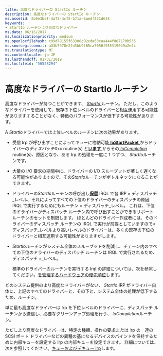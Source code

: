 ```yaml
---
title: 高度なドライバーの StartIo ルーチン
description: 高度なドライバーの StartIo ルーチン
ms.assetid: 8b0e3bef-4a73-4cf8-b71a-6aedf451d648
keywords:
- StartIo ルーチンより高度なドライバー
ms.date: 06/16/2017
ms.localizationpriority: medium
ms.openlocfilehash: c99d78155f63908c02cda53caa444f887170b535
ms.sourcegitcommit: a33b7978e22d5bb9f65ca7056f955319049a2e4c
ms.translationtype: MT
ms.contentlocale: ja-JP
ms.lasthandoff: 01/31/2019
ms.locfileid: "56528294"
---
```

# <a name="startio-routines-in-higher-level-drivers"></a>高度なドライバーの StartIo ルーチン





高度なドライバーが持つことができます、 [ *StartIo* ](https://msdn.microsoft.com/library/windows/hardware/ff563858)ルーチン。 ただし、このようなドライバーを使用して、既存の下位レベルのドライバーと相互運用する可能性がありますすることがなく、特徴のパフォーマンスが低下する可能性があります。

A *StartIo*ドライバーでは上位レベルのルーチンに次の効果があります。

-   受信 Irp が呼び出すことによってキューに格納可能[ **IoStartPacket** ](https://msdn.microsoft.com/library/windows/hardware/ff550370)からドライバーの*ディスパッチ*Xxx routine(s) と[**います** ](https://msdn.microsoft.com/library/windows/hardware/ff550358)からその[ *IoCompletion* ](https://msdn.microsoft.com/library/windows/hardware/ff548354) routine(s)、原因となり、ある Irp の処理を一度に 1 つずつ、 *StartIo*ルーチンです。

-   大量の I/O 要求の期間中に、ドライバーの I/O スループットが著しく遅くなる可能性がありますので、その*StartIo*ルーチンがボトルネックになることができます。

-   ドライバーの*StartIo*ルーチンの呼び出し[**保留**](https://msdn.microsoft.com/library/windows/hardware/ff548336) IRQL で各 IRP = ディスパッチ\_レベル、それによってすべての下位のドライバーのディスパッチの原因IRQL で実行するためにもルーチン = ディスパッチ\_レベル。 これは、下位のドライバーがディスパッチ ルーチン内で呼び出すことができるサポート ルーチンのセットを制限します。 ほとんどのドライバー作成者には、そのドライバーのディスパッチ ルーチンの IRQL で実行が前提としていますので&lt;ディスパッチ\_レベルより高いレベルのドライバーは、多くの既存の下位のドライバーと相互運用する可能性がありますがします。

-   *StartIo*ルーチンがシステム全体のスループットを削減し、チェーン内のすべての下位のドライバーのディスパッチ ルーチンは IRQL で実行されるため、ディスパッチ =\_レベル。

    標準のドライバーのルーチンを実行する Irql の詳細については、次を参照してください。[を管理するハードウェアの優先順位](managing-hardware-priorities.md)します。

どのシステム提供のより高度なドライバーがない、 *StartIo* IRP がドライバー自体に、上記のすべてのドライバーと、その下と、システム全体の処理が低下するため、ルーチン。

単に最も高度なドライバーは Irp を下位レベルのドライバーに、ディスパッチ ルーチンから送信し、必要なクリーンアップ処理を行う、 *IoCompletion*ルーチン。

ただしより高度なドライバーは、特定の種類、操作の要求または Irp の一連の SCSI ポート ドライバーなどの異種の基になるデバイスのバインドを保持するために内部キューを設定する Irp の内部キューを設定できます。 詳細については、次を参照してください。[キューおよびデキュー Irp](queuing-and-dequeuing-irps.md)します。

 

 




